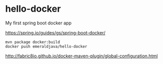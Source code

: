 # hello-docker

My first spring boot docker app

https://spring.io/guides/gs/spring-boot-docker/

    mvn package docker:build
    docker push emeraldjava/hello-docker
    
http://fabric8io.github.io/docker-maven-plugin/global-configuration.html    